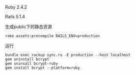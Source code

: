 Ruby 2.4.2

Rails 5.1.4

生成public下的静态资源

	rake assets:precompile RAILS_ENV=production

运行

	bundle exec rackup sync.ru -E production --host localhost
	gem uninstall bcrypt
	gem uninsall bcrypt-ruby
	gem install bcrypt --platform=ruby
